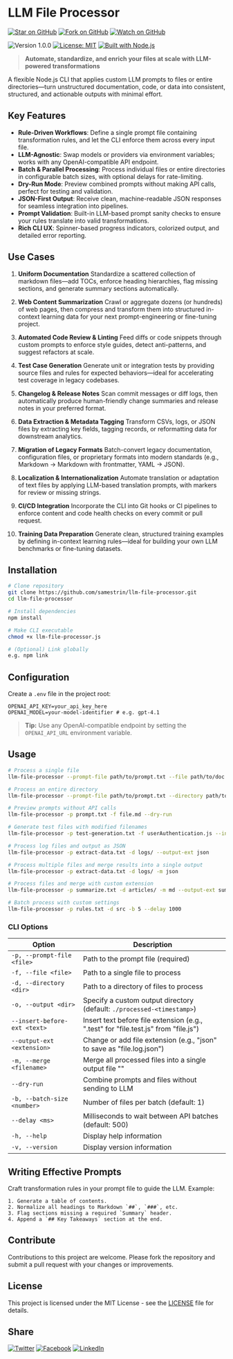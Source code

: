 # LLM File Processor

[![Star on GitHub](https://img.shields.io/github/stars/samestrin/llm-file-processor?style=social)](https://github.com/samestrin/llm-file-processor/stargazers) [![Fork on GitHub](https://img.shields.io/github/forks/samestrin/llm-file-processor?style=social)](https://github.com/samestrin/llm-file-processor/network/members) [![Watch on GitHub](https://img.shields.io/github/watchers/samestrin/llm-file-processor?style=social)](https://github.com/samestrin/llm-file-processor/watchers)

![Version 1.0.0](https://img.shields.io/badge/Version-1.0.0-blue) [![License: MIT](https://img.shields.io/badge/License-MIT-yellow.svg)](https://opensource.org/licenses/MIT) [![Built with Node.js](https://img.shields.io/badge/Built%20with-Node.js-green)](https://nodejs.org/)

> **Automate, standardize, and enrich your files at scale with LLM-powered transformations**

A flexible Node.js CLI that applies custom LLM prompts to files or entire directories—turn unstructured documentation, code, or data into consistent, structured, and actionable outputs with minimal effort.

## Key Features

* **Rule-Driven Workflows**: Define a single prompt file containing transformation rules, and let the CLI enforce them across every input file.
* **LLM-Agnostic**: Swap models or providers via environment variables; works with any OpenAI-compatible API endpoint.
* **Batch & Parallel Processing**: Process individual files or entire directories in configurable batch sizes, with optional delays for rate-limiting.
* **Dry-Run Mode**: Preview combined prompts without making API calls, perfect for testing and validation.
* **JSON-First Output**: Receive clean, machine-readable JSON responses for seamless integration into pipelines.
* **Prompt Validation**: Built-in LLM-based prompt sanity checks to ensure your rules translate into valid transformations.
* **Rich CLI UX**: Spinner-based progress indicators, colorized output, and detailed error reporting.

## Use Cases

1. **Uniform Documentation**
   Standardize a scattered collection of markdown files—add TOCs, enforce heading hierarchies, flag missing sections, and generate summary sections automatically.

2. **Web Content Summarization**
   Crawl or aggregate dozens (or hundreds) of web pages, then compress and transform them into structured in-context learning data for your next prompt-engineering or fine-tuning project.

3. **Automated Code Review & Linting**
   Feed diffs or code snippets through custom prompts to enforce style guides, detect anti-patterns, and suggest refactors at scale.

4. **Test Case Generation**
   Generate unit or integration tests by providing source files and rules for expected behaviors—ideal for accelerating test coverage in legacy codebases.

5. **Changelog & Release Notes**
   Scan commit messages or diff logs, then automatically produce human-friendly change summaries and release notes in your preferred format.

6. **Data Extraction & Metadata Tagging**
   Transform CSVs, logs, or JSON files by extracting key fields, tagging records, or reformatting data for downstream analytics.

7. **Migration of Legacy Formats**
   Batch-convert legacy documentation, configuration files, or proprietary formats into modern standards (e.g., Markdown → Markdown with frontmatter, YAML → JSON).

8. **Localization & Internationalization**
   Automate translation or adaptation of text files by applying LLM-based translation prompts, with markers for review or missing strings.

9. **CI/CD Integration**
   Incorporate the CLI into Git hooks or CI pipelines to enforce content and code health checks on every commit or pull request.

10. **Training Data Preparation**
    Generate clean, structured training examples by defining in-context learning rules—ideal for building your own LLM benchmarks or fine-tuning datasets.

## Installation

```bash
# Clone repository
git clone https://github.com/samestrin/llm-file-processor.git
cd llm-file-processor

# Install dependencies
npm install

# Make CLI executable
chmod +x llm-file-processor.js

# (Optional) Link globally
e.g. npm link
```

## Configuration

Create a `.env` file in the project root:

```dotenv
OPENAI_API_KEY=your_api_key_here
OPENAI_MODEL=your-model-identifier # e.g. gpt-4.1
```

> **Tip:** Use any OpenAI-compatible endpoint by setting the `OPENAI_API_URL` environment variable.

## Usage

```bash
# Process a single file
llm-file-processor --prompt-file path/to/prompt.txt --file path/to/doc.md

# Process an entire directory
llm-file-processor --prompt-file path/to/prompt.txt --directory path/to/project/docs

# Preview prompts without API calls
llm-file-processor -p prompt.txt -f file.md --dry-run

# Generate test files with modified filenames
llm-file-processor -p test-generation.txt -f userAuthentication.js --insert-before-ext ".test"

# Process log files and output as JSON
llm-file-processor -p extract-data.txt -d logs/ --output-ext json

# Process multiple files and merge results into a single output
llm-file-processor -p extract-data.txt -d logs/ -m json

# Process files and merge with custom extension
llm-file-processor -p summarize.txt -d articles/ -m md --output-ext summary.md

# Batch process with custom settings
llm-file-processor -p rules.txt -d src -b 5 --delay 1000
```

### CLI Options

| Option                        | Description                                                                           |
| ----------------------------- | ------------------------------------------------------------------------------------- |
| `-p, --prompt-file <file>`    | Path to the prompt file (required)                                                    |
| `-f, --file <file>`           | Path to a single file to process                                                      |
| `-d, --directory <dir>`       | Path to a directory of files to process                                               |
| `-o, --output <dir>`          | Specify a custom output directory (default: `./processed-<timestamp>`)                |
| `--insert-before-ext <text>`  | Insert text before file extension (e.g., ".test" for "file.test.js" from "file.js")   |
| `--output-ext <extension>`    | Change or add file extension (e.g., "json" to save as "file.log.json")                |
| `-m, --merge <filename>`      | Merge all processed files into a single output file "<filename>"                      |
| `--dry-run`                   | Combine prompts and files without sending to LLM                                      |
| `-b, --batch-size <number>`   | Number of files per batch (default: 1)                                                |
| `--delay <ms>`                | Milliseconds to wait between API batches (default: 500)                               |
| `-h, --help`                  | Display help information                                                              |
| `-v, --version`               | Display version information                                                           |

## Writing Effective Prompts

Craft transformation rules in your prompt file to guide the LLM. Example:

```
1. Generate a table of contents.
2. Normalize all headings to Markdown `##`, `###`, etc.
3. Flag sections missing a required `Summary` header.
4. Append a `## Key Takeaways` section at the end.
```

## Contribute

Contributions to this project are welcome. Please fork the repository and submit a pull request with your changes or improvements.

## License

This project is licensed under the MIT License - see the [LICENSE](LICENSE) file for details.

## Share

[![Twitter](https://img.shields.io/badge/X-Tweet-blue)](https://twitter.com/intent/tweet?text=Check%20out%20this%20awesome%20project!&url=https://github.com/samestrin/llm-file-processor) [![Facebook](https://img.shields.io/badge/Facebook-Share-blue)](https://www.facebook.com/sharer/sharer.php?u=https://github.com/samestrin/llm-file-processor) [![LinkedIn](https://img.shields.io/badge/LinkedIn-Share-blue)](https://www.linkedin.com/sharing/share-offsite/?url=https://github.com/samestrin/llm-file-processor)
